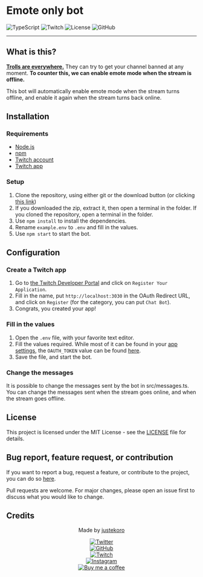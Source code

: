 # Emote only bot
![TypeScript](https://img.shields.io/badge/Made%20with-Typescript-blue)
![Twitch](https://img.shields.io/badge/Using-TMI-blueviolet)
![License](https://img.shields.io/badge/License-MIT-green)
![GitHub](https://img.shields.io/github/last-commit/justekoro/streamer-emoteonly)

---

## What is this?
__[Trolls are everywhere.](https://twitter.com/TaMereLaMouette/status/1573246097761472512)__ They can try to get your channel banned at any moment. **To counter this, we can enable emote mode when the stream is offline.**

This bot will automatically enable emote mode when the stream turns offline, and enable it again when the stream turns back online.

## Installation

### Requirements
- [Node.js](https://nodejs.org/en/download/)
- [npm](https://www.npmjs.com/get-npm)
- [Twitch account](https://www.twitch.tv/)
- [Twitch app](https://dev.twitch.tv/console/apps)

### Setup

1. Clone the repository, using either git or the download button (or clicking [this link](https://github.com/justekoro/streamer-emoteonly/archive/refs/heads/master.zip))
2. If you downloaded the zip, extract it, then open a terminal in the folder. If you cloned the repository, open a terminal in the folder.
3. Use `npm install` to install the dependencies.
4. Rename `example.env` to `.env` and fill in the values.
5. Use `npm start` to start the bot.

## Configuration

### Create a Twitch app

1. Go to [the Twitch Developer Portal](https://dev.twitch.tv/console/apps) and click on `Register Your Application`.
2. Fill in the name, put `http://localhost:3030` in the OAuth Redirect URL, and click on `Register` (for the category, you can put `Chat Bot`).
3. Congrats, you created your app!

### Fill in the values

1. Open the `.env` file, with your favorite text editor.
2. Fill the values required. While most of it can be found in your [app settings](https://dev.twitch.tv/console/apps), the `OAUTH_TOKEN` value can be found [here](https://twitchapps.com/tmi/).
3. Save the file, and start the bot.

### Change the messages

It is possible to change the messages sent by the bot in src/messages.ts. You can change the messages sent when the stream goes online, and when the stream goes offline.

## License

This project is licensed under the MIT License - see the [LICENSE](LICENSE.txt) file for details.

## Bug report, feature request, or contribution

If you want to report a bug, request a feature, or contribute to the project, you can do so [here](https://github.com/justekoro/streamer-emoteonly/issues/new/).

Pull requests are welcome. For major changes, please open an issue first to discuss what you would like to change.

## Credits

<div align="center">
<p>Made by <a href="https://twitter.com/justekoro">justekoro</a></p>
  <a href="https://twitter.com/justekoro">
    <img src="https://img.shields.io/twitter/follow/justekoro?style=social" alt="Twitter">
  </a>
<br/>
    <a href="https://github.com/justekoro">
    <img src="https://img.shields.io/github/followers/justekoro?style=social" alt="GitHub">
    </a>
<br/>
<a href="https://www.twitch.tv/justekoro">
    <img src="https://img.shields.io/twitch/status/justekoro?style=social" alt="Twitch">
  </a>
<br/>
<a href="https://instagram.com/justekoro">
    <img src="https://img.shields.io/badge/Instagram-justekoro-blue?style=flat&logo=instagram" alt="Instagram">
  </a>
<br/>
<a href="https://buymeacoffee.com/justekoro">
    <img src="https://img.shields.io/badge/Buy%20me%20a%20coffee-justekoro-blue?style=flat&logo=buy-me-a-coffee" alt="Buy me a coffee">
  </a>
</div>
